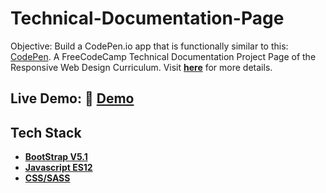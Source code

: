 # Technical-Documentation-Page


Objective: Build a CodePen.io app that is functionally similar to this: [CodePen](https://codepen.io/freeCodeCamp/full/NdrKKL).
A FreeCodeCamp Technical Documentation Project Page of the Responsive Web Design Curriculum. Visit [__here__][FCC_DOCUMENTATION_PAGE] for more details.

## Live Demo: :rocket: [Demo](https://cbedroid.github.io/Technical-Documentation-Page/)

## Tech Stack
 - [__BootStrap V5.1__](https://getbootstrap.com/docs/5.1/getting-started/introduction/)
 - [__Javascript ES12__](https://dev.to/naimlatifi5/ecmascript-2021-es12-new-features-2l67)
 - [__CSS/SASS__](https://sass-lang.com/)


[FCC_DOCUMENTATION_PAGE]: https://www.freecodecamp.org/learn/responsive-web-design/responsive-web-design-projects/build-a-technical-documentation-page

